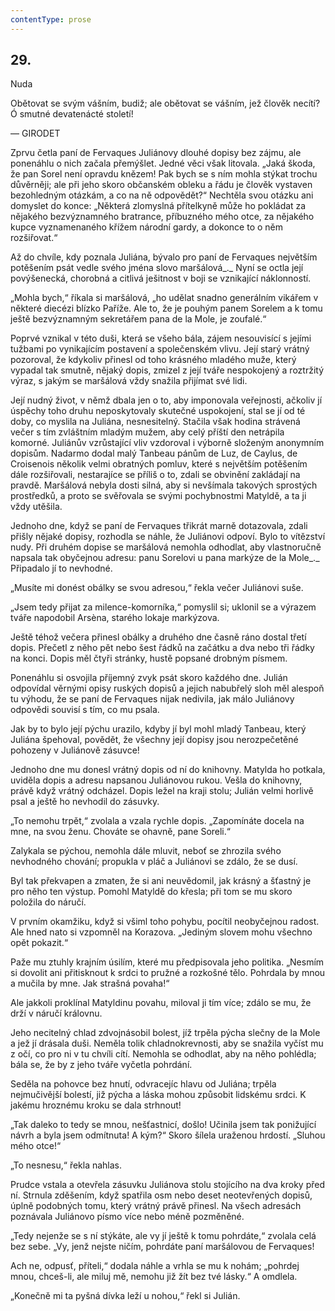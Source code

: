 ```yaml
---
contentType: prose
---
```


## 29.  
Nuda

Obětovat se svým vášním, budiž; ale obětovat se vášním, jež člověk necítí? Ó smutné devatenácté století!

— GIRODET

Zprvu četla paní de Fervaques Juliánovy dlouhé dopisy bez zájmu, ale ponenáhlu o nich začala přemýšlet. Jedné věci však litovala. „Jaká škoda, že pan Sorel není opravdu knězem! Pak bych se s ním mohla stýkat trochu důvěrněji; ale při jeho skoro občanském obleku a řádu je člověk vystaven bezohledným otázkám, a co na ně odpovědět?“ Nechtěla svou otázku ani domyslet do konce: „Některá zlomyslná přítelkyně může ho pokládat za nějakého bezvýznamného bratrance, příbuzného mého otce, za nějakého kupce vyznamenaného křížem národní gardy, a dokonce to o něm rozšiřovat.“

Až do chvíle, kdy poznala Juliána, bývalo pro paní de Fervaques největším potěšením psát vedle svého jména slovo maršálová_._ Nyní se octla její povýšenecká, chorobná a citlivá ješitnost v boji se vznikající náklonností.

„Mohla bych,“ říkala si maršálová, „ho udělat snadno generálním vikářem v některé diecézi blízko Paříže. Ale to, že je pouhým panem Sorelem a k tomu ještě bezvýznamným sekretářem pana de la Mole, je zoufalé.“

Poprvé vznikal v této duši, která se všeho bála, zájem nesouvisící s jejími tužbami po vynikajícím postavení a společenském vlivu. Její starý vrátný pozoroval, že kdykoliv přinesl od toho krásného mladého muže, který vypadal tak smutně, nějaký dopis, zmizel z její tváře nespokojený a roztržitý výraz, s jakým se maršálová vždy snažila přijímat své lidi.

Její nudný život, v němž dbala jen o to, aby imponovala veřejnosti, ačkoliv jí úspěchy toho druhu neposkytovaly skutečné uspokojení, stal se jí od té doby, co myslila na Juliána, nesnesitelný. Stačila však hodina strávená večer s tím zvláštním mladým mužem, aby celý příští den netrápila komorné. Juliánův vzrůstající vliv vzdoroval i výborně složeným anonymním dopisům. Nadarmo dodal malý Tanbeau pánům de Luz, de Caylus, de Croisenois několik velmi obratných pomluv, které s největším potěšením dále rozšiřovali, nestarajíce se příliš o to, zdali se obvinění zakládají na pravdě. Maršálová nebyla dosti silná, aby si nevšímala takových sprostých prostředků, a proto se svěřovala se svými pochybnostmi Matyldě, a ta ji vždy utěšila.

Jednoho dne, když se paní de Fervaques třikrát marně dotazovala, zdali přišly nějaké dopisy, rozhodla se náhle, že Juliánovi odpoví. Bylo to vítězství nudy. Při druhém dopise se maršálová nemohla odhodlat, aby vlastnoručně napsala tak obyčejnou adresu: panu Sorelovi u pana markýze de la Mole_._ Připadalo jí to nevhodné.

„Musíte mi donést obálky se svou adresou,“ řekla večer Juliánovi suše.

„Jsem tedy přijat za milence-komorníka,“ pomyslil si; uklonil se a výrazem tváře napodobil Arsèna, starého lokaje markýzova.

Ještě téhož večera přinesl obálky a druhého dne časně ráno dostal třetí dopis. Přečetl z něho pět nebo šest řádků na začátku a dva nebo tři řádky na konci. Dopis měl čtyři stránky, hustě popsané drobným písmem.

Ponenáhlu si osvojila příjemný zvyk psát skoro každého dne. Julián odpovídal věrnými opisy ruských dopisů a jejich nabubřelý sloh měl alespoň tu výhodu, že se paní de Fervaques nijak nedivila, jak málo Juliánovy odpovědi souvisí s tím, co mu psala.

Jak by to bylo její pýchu urazilo, kdyby jí byl mohl mladý Tanbeau, který Juliána špehoval, povědět, že všechny její dopisy jsou nerozpečetěné pohozeny v Juliánově zásuvce!

Jednoho dne mu donesl vrátný dopis od ní do knihovny. Matylda ho potkala, uviděla dopis a adresu napsanou Juliánovou rukou. Vešla do knihovny, právě když vrátný odcházel. Dopis ležel na kraji stolu; Julián velmi horlivě psal a ještě ho nevhodil do zásuvky.

„To nemohu trpět,“ zvolala a vzala rychle dopis. „Zapomínáte docela na mne, na svou ženu. Chováte se ohavně, pane Soreli.“

Zalykala se pýchou, nemohla dále mluvit, neboť se zhrozila svého nevhodného chování; propukla v pláč a Juliánovi se zdálo, že se dusí.

Byl tak překvapen a zmaten, že si ani neuvědomil, jak krásný a šťastný je pro něho ten výstup. Pomohl Matyldě do křesla; při tom se mu skoro položila do náručí.

V prvním okamžiku, když si všiml toho pohybu, pocítil neobyčejnou radost. Ale hned nato si vzpomněl na Korazova. „Jediným slovem mohu všechno opět pokazit.“

Paže mu ztuhly krajním úsilím, které mu předpisovala jeho politika. „Nesmím si dovolit ani přitisknout k srdci to pružné a rozkošné tělo. Pohrdala by mnou a mučila by mne. Jak strašná povaha!“

Ale jakkoli proklínal Matyldinu povahu, miloval ji tím více; zdálo se mu, že drží v náručí královnu.

Jeho necitelný chlad zdvojnásobil bolest, jíž trpěla pýcha slečny de la Mole a jež jí drásala duši. Neměla tolik chladnokrevnosti, aby se snažila vyčíst mu z očí, co pro ni v tu chvíli cítí. Nemohla se odhodlat, aby na něho pohlédla; bála se, že by z jeho tváře vyčetla pohrdání.

Seděla na pohovce bez hnutí, odvracejíc hlavu od Juliána; trpěla nejmučivější bolestí, již pýcha a láska mohou způsobit lidskému srdci. K jakému hroznému kroku se dala strhnout!

„Tak daleko to tedy se mnou, nešťastnicí, došlo! Učinila jsem tak ponižující návrh a byla jsem odmítnuta! A kým?“ Skoro šílela uraženou hrdostí. „Sluhou mého otce!“

„To nesnesu,“ řekla nahlas.

Prudce vstala a otevřela zásuvku Juliánova stolu stojícího na dva kroky před ní. Strnula zděšením, když spatřila osm nebo deset neotevřených dopisů, úplně podobných tomu, který vrátný právě přinesl. Na všech adresách poznávala Juliánovo písmo více nebo méně pozměněné.

„Tedy nejenže se s ní stýkáte, ale vy jí ještě k tomu pohrdáte,“ zvolala celá bez sebe. „Vy, jenž nejste ničím, pohrdáte paní maršálovou de Fervaques!

Ach ne, odpusť, příteli,“ dodala náhle a vrhla se mu k nohám; „pohrdej mnou, chceš-li, ale miluj mě, nemohu již žít bez tvé lásky.“ A omdlela.

„Konečně mi ta pyšná dívka leží u nohou,“ řekl si Julián.
